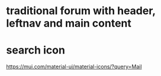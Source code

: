 # traditional forum with header, leftnav and main content

# search icon
https://mui.com/material-ui/material-icons/?query=Mail